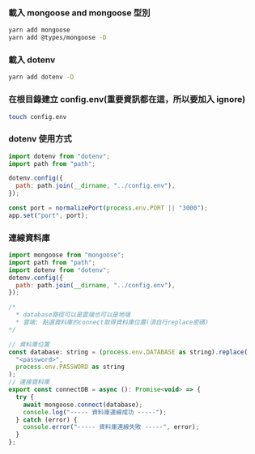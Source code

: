 ### 載入 mongoose and mongoose 型別

```sh
yarn add mongoose
yarn add @types/mongoose -D
```

### 載入 dotenv

```sh
yarn add dotenv -D
```

### 在根目錄建立 config.env(重要資訊都在這，所以要加入 ignore)

```sh
touch config.env
```

### dotenv 使用方式

```js
import dotenv from "dotenv";
import path from "path";

dotenv.config({
  path: path.join(__dirname, "../config.env"),
});

const port = normalizePort(process.env.PORT || "3000");
app.set("port", port);
```

### 連線資料庫

```js
import mongoose from "mongoose";
import path from "path";
import dotenv from "dotenv";
dotenv.config({
  path: path.join(__dirname, "../config.env"),
});

/*
  * database路徑可以是雲端也可以是地端
  * 雲端: 點選資料庫的connect取得資料庫位置(須自行replace密碼)
*/

// 資料庫位置
const database: string = (process.env.DATABASE as string).replace(
  "<password>",
  process.env.PASSWORD as string
);
// 連接資料庫
export const connectDB = async (): Promise<void> => {
  try {
    await mongoose.connect(database);
    console.log("----- 資料庫連線成功 -----");
  } catch (error) {
    console.error("----- 資料庫連線失敗 -----", error);
  }
};
```
